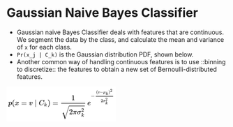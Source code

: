 # Gaussian Naive Bayes Classifier

* Gaussian naive Bayes Classifier deals with features that are continuous. We segment the data by the class, and calculate the mean and variance of `x` for each class.
* `Pr(x_j | C_k)` is the Gaussian distribution PDF, shown below.
* Another common way of handling continuous features is to use ::binning to discretize:: the features to obtain a new set of Bernoulli-distributed features.

![](Images/Screen%20Shot%202020-02-23%20at%203.37.38%20PM.png)
